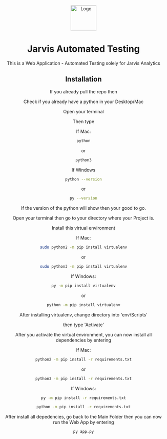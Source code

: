 <div align="center">
  <a href="https://images.g2crowd.com/uploads/product/image/large_detail/large_detail_d20ec4d0c3b6b96c7b9c57aa198f599e/jarvis-analytics.jpeg">
    <img src="images/logo.png" alt="Logo" width="80" height="80">
  </a>
<div>


# Jarvis Automated Testing

This is a Web Application - Automated Testing solely for Jarvis Analytics

## Installation

If you already pull the repo then

Check if you already have a python in your Desktop/Mac

Open your terminal

Then type 

If Mac:
```bash
python
```
or

```bash
python3
```

If Windows

```bash
python --version
```

or

```bash
py --version
```

If the version of the python will show then your good to go.

Open your terminal then go to your directory where your Project is.

Install this virtual environment

If Mac:

```bash
sudo python2 -m pip install virtualenv
```

or

```bash
sudo python3 -m pip install virtualenv
```

If Windows:

```bash
py -m pip install virtualenv
```

or

```bash
python -m pip install virtualenv
```

After installing virtualenv, change directory into 'env\Scripts'

then type 'Activate'

After you activate the virtual environment, you can now install all dependencies by entering

If Mac:

```bash
python2 -m pip install -r requirements.txt
```

or

```bash
python3 -m pip install -r requirements.txt
```

If Windows: 

```bash
py -m pip install -r requirements.txt
```

```bash
python -m pip install -r requirements.txt
```

After install all depedencies, go back to the Main Folder then you can now run the Web App by entering

```bash
py app.py
```


